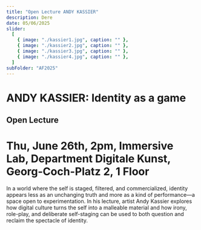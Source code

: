 ```yaml
---
title: "Open Lecture ANDY KASSIER"
description: Dere
date: 05/06/2025
slider:
  [
    { image: "./kassier1.jpg", caption: "" },
    { image: "./kassier2.jpg", caption: "" },
    { image: "./kassier3.jpg", caption: "" },
    { image: "./kassier4.jpg", caption: "" },
  ]
subFolder: "AF2025"
---
```


# ANDY KASSIER: Identity as a game

## Open Lecture

# Thu, June 26th, 2pm, Immersive Lab, Department Digitale Kunst, Georg-Coch-Platz 2, 1 Floor

In a world where the self is staged, filtered, and commercialized, identity appears less as an unchanging truth and more as a kind of performance—a space open to experimentation. In his lecture, artist Andy Kassier explores how digital culture turns the self into a malleable material and how irony, role-play, and deliberate self-staging can be used to both question and reclaim the spectacle of identity.
